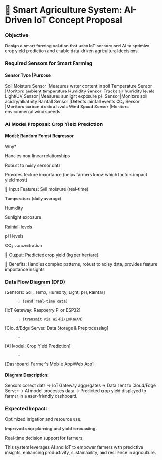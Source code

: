 # 📄 Smart Agriculture System: AI-Driven IoT Concept Proposal

### Objective:
Design a smart farming solution that uses IoT sensors and AI to optimize crop yield prediction and enable data-driven agricultural decisions.

### Required Sensors for Smart Farming
#### Sensor Type	             |Purpose
Soil Moisture Sensor	 |Measures water content in soil
Temperature Sensor	     |Monitors ambient temperature
Humidity Sensor	         |Tracks air humidity levels
Light/UV Sensor	         |Measures sunlight exposure
pH Sensor	             |Monitors soil acidity/alkalinity
Rainfall Sensor	         |Detects rainfall events
CO₂ Sensor             	 |Monitors carbon dioxide levels
Wind Speed Sensor	     |Monitors environmental wind speeds


### AI Model Proposal: Crop Yield Prediction
#### Model: Random Forest Regressor
Why?

Handles non-linear relationships

Robust to noisy sensor data

Provides feature importance (helps farmers know which factors impact yield most)

🔹 Input Features:
Soil moisture (real-time)

Temperature (daily average)

Humidity

Sunlight exposure

Rainfall levels

pH levels

CO₂ concentration

🔹 Output:
Predicted crop yield (kg per hectare)

🔹   Benefits:
Handles complex patterns, robust to noisy data, provides feature importance insights.


### Data Flow Diagram (DFD)

[Sensors: Soil, Temp, Humidity, Light, pH, Rainfall] 

          ↓ (send real-time data)

[IoT Gateway: Raspberry Pi or ESP32] 

          ↓ (transmit via Wi-Fi/LoRaWAN)

[Cloud/Edge Server: Data Storage & Preprocessing] 

          ↓ 

[AI Model: Crop Yield Prediction] 

          ↓

[Dashboard: Farmer's Mobile App/Web App]


#### Diagram Description:
Sensors collect data → IoT Gateway aggregates → Data sent to Cloud/Edge Server → AI model processes data → Predicted crop yield displayed to farmer in a user-friendly dashboard.


### Expected Impact:
Optimized irrigation and resource use.

Improved crop planning and yield forecasting.

Real-time decision support for farmers.


This system leverages AI and IoT to empower farmers with predictive insights, enhancing productivity, sustainability, and resilience in agriculture.

